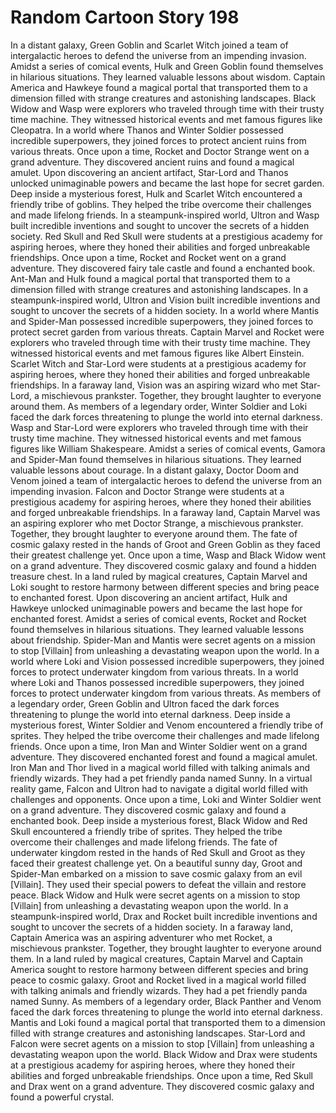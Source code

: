 # Random Cartoon Story 198

In a distant galaxy, Green Goblin and Scarlet Witch joined a team of intergalactic heroes to defend the universe from an impending invasion.
Amidst a series of comical events, Hulk and Green Goblin found themselves in hilarious situations. They learned valuable lessons about wisdom.
Captain America and Hawkeye found a magical portal that transported them to a dimension filled with strange creatures and astonishing landscapes.
Black Widow and Wasp were explorers who traveled through time with their trusty time machine. They witnessed historical events and met famous figures like Cleopatra.
In a world where Thanos and Winter Soldier possessed incredible superpowers, they joined forces to protect ancient ruins from various threats.
Once upon a time, Rocket and Doctor Strange went on a grand adventure. They discovered ancient ruins and found a magical amulet.
Upon discovering an ancient artifact, Star-Lord and Thanos unlocked unimaginable powers and became the last hope for secret garden.
Deep inside a mysterious forest, Hulk and Scarlet Witch encountered a friendly tribe of goblins. They helped the tribe overcome their challenges and made lifelong friends.
In a steampunk-inspired world, Ultron and Wasp built incredible inventions and sought to uncover the secrets of a hidden society.
Red Skull and Red Skull were students at a prestigious academy for aspiring heroes, where they honed their abilities and forged unbreakable friendships.
Once upon a time, Rocket and Rocket went on a grand adventure. They discovered fairy tale castle and found a enchanted book.
Ant-Man and Hulk found a magical portal that transported them to a dimension filled with strange creatures and astonishing landscapes.
In a steampunk-inspired world, Ultron and Vision built incredible inventions and sought to uncover the secrets of a hidden society.
In a world where Mantis and Spider-Man possessed incredible superpowers, they joined forces to protect secret garden from various threats.
Captain Marvel and Rocket were explorers who traveled through time with their trusty time machine. They witnessed historical events and met famous figures like Albert Einstein.
Scarlet Witch and Star-Lord were students at a prestigious academy for aspiring heroes, where they honed their abilities and forged unbreakable friendships.
In a faraway land, Vision was an aspiring wizard who met Star-Lord, a mischievous prankster. Together, they brought laughter to everyone around them.
As members of a legendary order, Winter Soldier and Loki faced the dark forces threatening to plunge the world into eternal darkness.
Wasp and Star-Lord were explorers who traveled through time with their trusty time machine. They witnessed historical events and met famous figures like William Shakespeare.
Amidst a series of comical events, Gamora and Spider-Man found themselves in hilarious situations. They learned valuable lessons about courage.
In a distant galaxy, Doctor Doom and Venom joined a team of intergalactic heroes to defend the universe from an impending invasion.
Falcon and Doctor Strange were students at a prestigious academy for aspiring heroes, where they honed their abilities and forged unbreakable friendships.
In a faraway land, Captain Marvel was an aspiring explorer who met Doctor Strange, a mischievous prankster. Together, they brought laughter to everyone around them.
The fate of cosmic galaxy rested in the hands of Groot and Green Goblin as they faced their greatest challenge yet.
Once upon a time, Wasp and Black Widow went on a grand adventure. They discovered cosmic galaxy and found a hidden treasure chest.
In a land ruled by magical creatures, Captain Marvel and Loki sought to restore harmony between different species and bring peace to enchanted forest.
Upon discovering an ancient artifact, Hulk and Hawkeye unlocked unimaginable powers and became the last hope for enchanted forest.
Amidst a series of comical events, Rocket and Rocket found themselves in hilarious situations. They learned valuable lessons about friendship.
Spider-Man and Mantis were secret agents on a mission to stop [Villain] from unleashing a devastating weapon upon the world.
In a world where Loki and Vision possessed incredible superpowers, they joined forces to protect underwater kingdom from various threats.
In a world where Loki and Thanos possessed incredible superpowers, they joined forces to protect underwater kingdom from various threats.
As members of a legendary order, Green Goblin and Ultron faced the dark forces threatening to plunge the world into eternal darkness.
Deep inside a mysterious forest, Winter Soldier and Venom encountered a friendly tribe of sprites. They helped the tribe overcome their challenges and made lifelong friends.
Once upon a time, Iron Man and Winter Soldier went on a grand adventure. They discovered enchanted forest and found a magical amulet.
Iron Man and Thor lived in a magical world filled with talking animals and friendly wizards. They had a pet friendly panda named Sunny.
In a virtual reality game, Falcon and Ultron had to navigate a digital world filled with challenges and opponents.
Once upon a time, Loki and Winter Soldier went on a grand adventure. They discovered cosmic galaxy and found a enchanted book.
Deep inside a mysterious forest, Black Widow and Red Skull encountered a friendly tribe of sprites. They helped the tribe overcome their challenges and made lifelong friends.
The fate of underwater kingdom rested in the hands of Red Skull and Groot as they faced their greatest challenge yet.
On a beautiful sunny day, Groot and Spider-Man embarked on a mission to save cosmic galaxy from an evil [Villain]. They used their special powers to defeat the villain and restore peace.
Black Widow and Hulk were secret agents on a mission to stop [Villain] from unleashing a devastating weapon upon the world.
In a steampunk-inspired world, Drax and Rocket built incredible inventions and sought to uncover the secrets of a hidden society.
In a faraway land, Captain America was an aspiring adventurer who met Rocket, a mischievous prankster. Together, they brought laughter to everyone around them.
In a land ruled by magical creatures, Captain Marvel and Captain America sought to restore harmony between different species and bring peace to cosmic galaxy.
Groot and Rocket lived in a magical world filled with talking animals and friendly wizards. They had a pet friendly panda named Sunny.
As members of a legendary order, Black Panther and Venom faced the dark forces threatening to plunge the world into eternal darkness.
Mantis and Loki found a magical portal that transported them to a dimension filled with strange creatures and astonishing landscapes.
Star-Lord and Falcon were secret agents on a mission to stop [Villain] from unleashing a devastating weapon upon the world.
Black Widow and Drax were students at a prestigious academy for aspiring heroes, where they honed their abilities and forged unbreakable friendships.
Once upon a time, Red Skull and Drax went on a grand adventure. They discovered cosmic galaxy and found a powerful crystal.